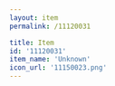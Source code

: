 ```yaml
---
layout: item
permalink: /11120031

title: Item
id: '11120031'
item_name: 'Unknown'
icon_url: '11150023.png'
---
```

